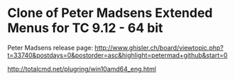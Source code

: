 # Clone of Peter Madsens Extended Menus for TC 9.12 - 64 bit

Peter Madsens release page:
http://www.ghisler.ch/board/viewtopic.php?t=33740&postdays=0&postorder=asc&highlight=petermad+github&start=0


http://totalcmd.net/plugring/win10amd64_eng.html